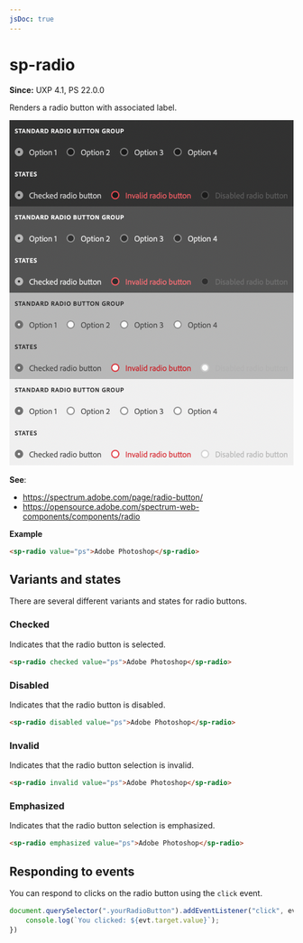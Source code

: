 ```yaml
---
jsDoc: true
---
```

# sp-radio

**Since:** UXP 4.1, PS 22.0.0

Renders a radio button with associated label.

![Radio groups](../assets/sp-radio.png)

**See**:
- https://spectrum.adobe.com/page/radio-button/
- https://opensource.adobe.com/spectrum-web-components/components/radio

**Example**

```html
<sp-radio value="ps">Adobe Photoshop</sp-radio>
```

## Variants and states

There are several different variants and states for radio buttons.

### Checked

Indicates that the radio button is selected.

```html
<sp-radio checked value="ps">Adobe Photoshop</sp-radio>
```

### Disabled

Indicates that the radio button is disabled.

```html
<sp-radio disabled value="ps">Adobe Photoshop</sp-radio>
```

### Invalid

Indicates that the radio button selection is invalid.

```html
<sp-radio invalid value="ps">Adobe Photoshop</sp-radio>
```

### Emphasized

Indicates that the radio button selection is emphasized.

```html
<sp-radio emphasized value="ps">Adobe Photoshop</sp-radio>
```

## Responding to events

You can respond to clicks on the radio button using the `click` event.

```js
document.querySelector(".yourRadioButton").addEventListener("click", evt => {
    console.log(`You clicked: ${evt.target.value}`);
})
```

